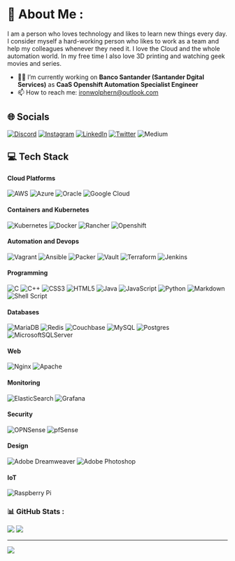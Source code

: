 # 💫 About Me :
I am a person who loves technology and likes to learn new things every day. I consider myself a hard-working person who likes to work as a team and help my colleagues whenever they need it. I love the Cloud and the whole automation world. In my free time I also love 3D printing and watching geek movies and series.

- 👨‍💻 I’m currently working on **Banco Santander (Santander Dgital Services)** as **CaaS Openshift Automation Specialist Engineer** 
- 📫 How to reach me: ironwolphern@outlook.com


## 🌐 Socials
[![Discord](https://img.shields.io/badge/Discord-%237289DA.svg?logo=discord&logoColor=white)](htttps://discord.gg/https://discord.gg/HzmuNfZWfV) [![Instagram](https://img.shields.io/badge/Instagram-%23E4405F.svg?logo=Instagram&logoColor=white)](https://instagram.com/ironwolphern) [![LinkedIn](https://img.shields.io/badge/LinkedIn-%230077B5.svg?logo=linkedin&logoColor=white)](https://linkedin.com/in/fernando-hernández-san-felipe-b3338686) [![Twitter](https://img.shields.io/badge/Twitter-%231DA1F2.svg?logo=Twitter&logoColor=white)](https://twitter.com/ironwolphern) ![Medium](https://img.shields.io/badge/Medium-black?style=flat&logo=medium&logoColor=white)


## 💻 Tech Stack

#### Cloud Platforms

![AWS](https://img.shields.io/badge/AWS-%23FF9900.svg?style=flat&logo=amazon-aws&logoColor=white) ![Azure](https://img.shields.io/badge/azure-%230072C6.svg?style=flat&logo=azure-devops&logoColor=white) ![Oracle](https://img.shields.io/badge/Oracle-F80000?style=flat&logo=oracle&logoColor=white) ![Google Cloud](https://img.shields.io/badge/Google%20Cloud-%234285F4.svg?style=flat&logo=google-cloud&logoColor=white)

#### Containers and Kubernetes

![Kubernetes](https://img.shields.io/badge/kubernetes-%23326ce5.svg?style=flat&logo=kubernetes&logoColor=white) ![Docker](https://img.shields.io/badge/docker-%230db7ed.svg?style=flat&logo=docker&logoColor=white) ![Rancher](https://img.shields.io/badge/rancher-%230075A8.svg?style=flat&logo=rancher&logoColor=white) ![Openshift](https://img.shields.io/badge/Openshift-red?style=flat&logo=redhatopenshift&logoColor=white)


#### Automation and Devops

![Vagrant](https://img.shields.io/badge/vagrant-%231563FF.svg?style=flat&logo=vagrant&logoColor=white) ![Ansible](https://img.shields.io/badge/ansible-%231A1918.svg?style=flat&logo=ansible&logoColor=white) ![Packer](https://img.shields.io/badge/Packer-lightblue?style=flat&logo=packer&logoColor=white) ![Vault](https://img.shields.io/badge/Vault-yellow?style=flat&logo=vault&logoColor=black) ![Terraform](https://img.shields.io/badge/terraform-%235835CC.svg?style=flat&logo=terraform&logoColor=white) ![Jenkins](https://img.shields.io/badge/jenkins-%232C5263.svg?style=flat&logo=jenkins&logoColor=white)

#### Programming

![C](https://img.shields.io/badge/c-%2300599C.svg?style=flat&logo=c&logoColor=white) ![C++](https://img.shields.io/badge/c++-%2300599C.svg?style=flat&logo=c%2B%2B&logoColor=white) ![CSS3](https://img.shields.io/badge/css3-%231572B6.svg?style=flat&logo=css3&logoColor=white) ![HTML5](https://img.shields.io/badge/html5-%23E34F26.svg?style=flat&logo=html5&logoColor=white) ![Java](https://img.shields.io/badge/java-%23ED8B00.svg?style=flat&logo=java&logoColor=white) ![JavaScript](https://img.shields.io/badge/javascript-%23323330.svg?style=flat&logo=javascript&logoColor=%23F7DF1E) ![Python](https://img.shields.io/badge/python-3670A0?style=flat&logo=python&logoColor=ffdd54) ![Markdown](https://img.shields.io/badge/markdown-%23000000.svg?style=flat&logo=markdown&logoColor=white) ![Shell Script](https://img.shields.io/badge/shell_script-%23121011.svg?style=flat&logo=gnu-bash&logoColor=white)

#### Databases

![MariaDB](https://img.shields.io/badge/MariaDB-003545?style=flat&logo=mariadb&logoColor=white) ![Redis](https://img.shields.io/badge/redis-%23DD0031.svg?style=flat&logo=redis&logoColor=white) ![Couchbase](https://img.shields.io/badge/Couchbase-EA2328?style=flat&logo=couchbase&logoColor=white) ![MySQL](https://img.shields.io/badge/mysql-%2300f.svg?style=flat&logo=mysql&logoColor=white) ![Postgres](https://img.shields.io/badge/postgres-%23316192.svg?style=flat&logo=postgresql&logoColor=white) ![MicrosoftSQLServer](https://img.shields.io/badge/Microsoft%20SQL%20Sever-CC2927?style=flat&logo=microsoft%20sql%20server&logoColor=white)

#### Web

![Nginx](https://img.shields.io/badge/nginx-%23009639.svg?style=flat&logo=nginx&logoColor=white) ![Apache](https://img.shields.io/badge/apache-%23D42029.svg?style=flat&logo=apache&logoColor=white)

#### Monitoring

![ElasticSearch](https://img.shields.io/badge/-ElasticSearch-005571?style=flat&logo=elasticsearch) ![Grafana](https://img.shields.io/badge/Grafana-%23F46800?style=flat&logo=grafana&logoColor=white)


#### Security

![OPNSense](https://img.shields.io/badge/OPNSense-%23D94F00?style=flat&logo=opnsense&logoColor=white) ![pfSense](https://img.shields.io/badge/pfSense-%23212121?style=flat&logo=pfsense&logoColor=white)

#### Design

![Adobe Dreamweaver](https://img.shields.io/badge/Adobe%20Dreamweaver-FF61F6.svg?style=flat&logo=Adobe%20Dreamweaver&logoColor=white) ![Adobe Photoshop](https://img.shields.io/badge/adobephotoshop-%2331A8FF.svg?style=flat&logo=adobephotoshop&logoColor=white)

#### IoT

![Raspberry Pi](https://img.shields.io/badge/-RaspberryPi-C51A4A?style=flat&logo=Raspberry-Pi)
      

### 📊 GitHub Stats :
![](https://github-readme-stats.vercel.app/api?username=ironwolphern&theme=solarized-dark&hide_border=false&include_all_commits=false&count_private=false)
![](https://github-readme-stats.vercel.app/api/top-langs/?username=ironwolphern&theme=solarized-dark&hide_border=false&include_all_commits=false&count_private=false&layout=compact)

---
[![](https://visitcount.itsvg.in/api?id=ironwolphern&icon=5&color=2)](https://visitcount.itsvg.in)

